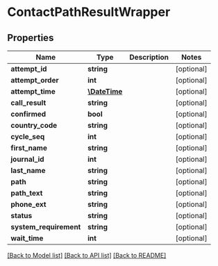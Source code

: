 # ContactPathResultWrapper

## Properties
Name | Type | Description | Notes
------------ | ------------- | ------------- | -------------
**attempt_id** | **string** |  | [optional] 
**attempt_order** | **int** |  | [optional] 
**attempt_time** | [**\DateTime**](\DateTime.md) |  | [optional] 
**call_result** | **string** |  | [optional] 
**confirmed** | **bool** |  | [optional] 
**country_code** | **string** |  | [optional] 
**cycle_seq** | **int** |  | [optional] 
**first_name** | **string** |  | [optional] 
**journal_id** | **int** |  | [optional] 
**last_name** | **string** |  | [optional] 
**path** | **string** |  | [optional] 
**path_text** | **string** |  | [optional] 
**phone_ext** | **string** |  | [optional] 
**status** | **string** |  | [optional] 
**system_requirement** | **string** |  | [optional] 
**wait_time** | **int** |  | [optional] 

[[Back to Model list]](../README.md#documentation-for-models) [[Back to API list]](../README.md#documentation-for-api-endpoints) [[Back to README]](../README.md)


